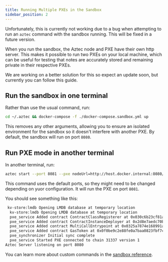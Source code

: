 ```yaml
---
title: Running Multiple PXEs in the Sandbox
sidebar_position: 2
---
```


Unfortunately, this is currently not working due to a bug when attempting to run an `aztec` command with the sandbox running. This will be fixed in a future version.

When you run the sandbox, the Aztec node and PXE have their own http server. This makes it possible to run two PXEs on your local machine, which can be useful for testing that notes are accurately stored and remaining private in their respective PXEs.

We are working on a better solution for this so expect an update soon, but currently you can follow this guide.

## Run the sandbox in one terminal

Rather than use the usual command, run:

```bash
cd ~/.aztec && docker-compose -f ./docker-compose.sandbox.yml up
```

This removes any other arguments, allowing you to ensure an isolated environment for the sandbox so it doesn't interfere with another PXE. By default, the sandbox will run on port `8080`.

## Run PXE mode in another terminal

In another terminal, run:

```bash
aztec start --port 8081 --pxe nodeUrl=http://host.docker.internal:8080/
```

This command uses the default ports, so they might need to be changed depending on yuor configuration. It will run the PXE on port `8081`.

You should see something like this:

```bash
 kv-store:lmdb Opening LMDB database at temporary location
  kv-store:lmdb Opening LMDB database at temporary location
  pxe_service Added contract ContractClassRegisterer at 0x030c6b23cf81a1c1387674e7d180ef04abc19387eb0ec71eea67c2b602b517b7
  pxe_service Added contract ContractInstanceDeployer at 0x2d8e7aedc70b65d49e6aa0794d8d12721896c177e87126701f6e60d184358e74
  pxe_service Added contract MultiCallEntrypoint at 0x0325a7874e168991a060b7f54e7324a42f87f48ffa592a903a5ce170b9d99e20
  pxe_service Added contract GasToken at 0x0f0be9c2e88fe0a7baa0823fbf7cfba98a6ba71558d6b5a4ee497e3b38f0aa7c
  pxe_synchronizer Initial sync complete
  pxe_service Started PXE connected to chain 31337 version 1
Aztec Server listening on port 8080
```

You can learn more about custom commands in the [sandbox reference](../../reference/sandbox_reference/sandbox-reference.md).
